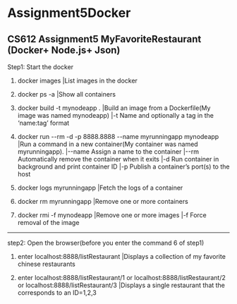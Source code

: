 # Assignment5Docker
CS612 Assignment5 MyFavoriteRestaurant (Docker+ Node.js+ Json)
-----------------------------------------------------------------------------------------------------------------------------------
Step1: Start the docker
1. docker images                                                        |List images in the docker

2. docker ps -a                                                         |Show all containers

3. docker build -t mynodeapp .                                          |Build an image from a Dockerfile(My image was named mynodeapp)
                                                                        |-t Name and optionally a tag in the ‘name:tag’ format 
                                                                        
4. docker run --rm -d -p 8888.8888 --name myrunningapp mynodeapp        |Run a command in a new container(My container was named myrunningapp).
                                                                        |--name Assign a name to the container
                                                                        |--rm Automatically remove the container when it exits
                                                                        |-d Run container in background and print container ID
                                                                        |-p Publish a container’s port(s) to the host

5. docker logs myrunningapp                                             |Fetch the logs of a container

6. docker rm myrunningapp                                               |Remove one or more containers

7. docker rmi -f mynodeapp                                              |Remove one or more images
                                                                        |-f Force removal of the image

-------------------------------------------------------------------------------------------------------------------------------------
step2: Open the browser(before you enter the command 6 of step1)
1. enter localhost:8888/listRestaurant
|Displays a collection of my favorite chinese restaurants

2. enter localhost:8888/listRestaurant/1 or localhost:8888/listRestaurant/2 or localhost:8888/listRestaurant/3 
|Displays a single restaurant that the corresponds to an ID=1,2,3 
                                                                        
